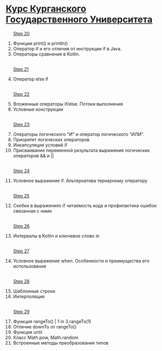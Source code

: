 <h1 text-size="12px"><a href="http://it.kgsu.ru/Kotlin/oglav.html">Курс Курганского Государственного Университета</a></h1>

<ol>

<a href="http://it.kgsu.ru/Kotlin/kotlin020.html">Step 20</a>

<li>Функции print() и println()</li>
<li>Оператор if и его отличия от инструкции if в Java.</li>
<li>Операторы сравнения в Kotlin.</li></br>


<a href="http://it.kgsu.ru/Kotlin/kotlin021.html">Step 21</a>

 <li>Оператор else if</li></br>
 
 <a href="http://it.kgsu.ru/Kotlin/kotlin022.html">Step 22</a>
 
 <li>Вложенные операторы if/else. Потоки выполнения</li>
 <li>Условные конструкции</li></br>
 
 <a href="http://it.kgsu.ru/Kotlin/kotlin023.html">Step 23</a>
 
 <li>Операторы логического "И" и оператор логического "ИЛИ".</li>
 <li>Приоритет логических операторов</li>
 <li>Инкапсуляция условий if</li>
 <li>Присваивание переменной результата выражения логических операторов && и ||</li></br>
 
 <a href="http://it.kgsu.ru/Kotlin/kotlin024.html">Step 24</a>
 
 <li>Условное выражение if. Альтернатива тернарному оператору</li></br>
 
  <a href="http://it.kgsu.ru/Kotlin/kotlin025.html">Step 25</a>
  
 <li>Скобки в выражениях if читаемость кода и профилактика ошибок связанная с ними</li></br>
 
 <a href="http://it.kgsu.ru/Kotlin/kotlin026.html">Step 26</a>
 
 <li>Интервалы в Kotlin и ключевое слово in</li></br>
 
 <a href="http://it.kgsu.ru/Kotlin/kotlin027.html">Step 27</a>
 
 <li>Условное выражение when. Особенности и преимущества его использования</li></br>
 
  <a href="http://it.kgsu.ru/Kotlin/kotlin028.html">Step 28</a>
 
 <li>Шаблонные строки</li>
 <li>Интерполяция</li></br>
 
 
  <a href="http://it.kgsu.ru/Kotlin/kotlin029.html">Step 29</a>
  
  <li>Функция rangeTo() | 1 in 3.rangeTo(1)</li>
  <li>Отличие downTo от rangeTo()</li>
  <li>Функция until</li>
  <li>Класс Math.pow, Math.random</li>
  <li>Встроенные методы преобразования типов</li>
</ol>

